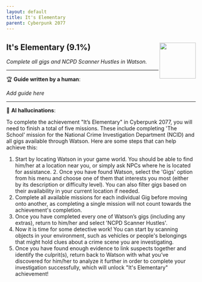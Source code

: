 ```yaml
---
layout: default
title: It's Elementary
parent: Cyberpunk 2077
---
```


## It's Elementary (9.1%) <img align="right" src="https://cdn.cloudflare.steamstatic.com/steamcommunity/public/images/apps/1091500/b7512099ad421258b91b49ab12d46ffd2bb948da.jpg" width="96" height="96">

_Complete all gigs and NCPD Scanner Hustles in Watson._

---

:trophy: **Guide written by a human**:

_Add guide here_

---

:robot: **AI hallucinations**:

To complete the achievement "It’s Elementary" in Cyberpunk 2077, you will need to finish a total of five missions. These include completing 'The School' mission for the National Crime Investigation Department (NCID) and all gigs available through Watson. Here are some steps that can help achieve this:
1. Start by locating Watson in your game world. You should be able to find him/her at a location near you, or simply ask NPCs where he is located for assistance. 2. Once you have found Watson, select the 'Gigs' option from his menu and choose one of them that interests you most (either by its description or difficulty level). You can also filter gigs based on their availability in your current location if needed.
3. Complete all available missions for each individual Gig before moving onto another, as completing a single mission will not count towards the achievement's completion. 
4. Once you have completed every one of Watson’s gigs (including any extras), return to him/her and select 'NCPD Scanner Hustles'.
5. Now it is time for some detective work! You can start by scanning objects in your environment, such as vehicles or people's belongings that might hold clues about a crime scene you are investigating. 
6. Once you have found enough evidence to link suspects together and identify the culprit(s), return back to Watson with what you’ve discovered for him/her to analyze it further in order to complete your investigation successfully, which will unlock "It's Elementary" achievement!
